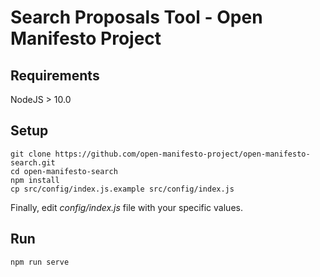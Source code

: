 Search Proposals Tool - Open Manifesto Project
=============

## Requirements

NodeJS > 10.0

## Setup

```
git clone https://github.com/open-manifesto-project/open-manifesto-search.git
cd open-manifesto-search
npm install
cp src/config/index.js.example src/config/index.js
```

Finally, edit *config/index.js* file with your specific values.


## Run

```
npm run serve
```

